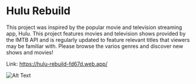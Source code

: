 # Hulu Rebuild

This project was inspired by the popular movie and television streaming app, Hulu. This project features movies and television shows provided by the IMTB API and is regularly updated to feature relevant titles that viewers may be familiar with. Please browse the varios genres and discover new shows and movies!

Link: https://hulu-rebuild-fd67d.web.app/

![Alt Text](https://im2.ezgif.com/tmp/ezgif-2-8c950c5b2a4a.gif)
